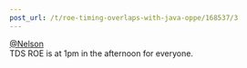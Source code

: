 ```yaml
---
post_url: /t/roe-timing-overlaps-with-java-oppe/168537/3
---
```

[@Nelson](/u/nelson)  
TDS ROE is at 1pm in the afternoon for everyone.